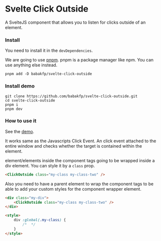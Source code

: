 # Svelte Click Outside
A SvelteJS component that allows you to listen for clicks outside of an element.

### Install
You need to install it in the `devDependencies`.

We are going to use [pnpm](https://pnpm.io). pnpm is a package manager like npm. You can use anything else instead.

```
pnpm add -D babakfp/svelte-click-outside
```

### Install demo
```
git clone https://github.com/babakfp/svelte-click-outside.git
cd svelte-click-outside
pnpm i
pnpm dev
```

### How to use it
See the [demo](src/App.svelte).

It works same as the Javascripts Click Event. An click event attached to the entire window and checks whether the target is contained within the element.

element/elements inside the component tags going to be wrapped inside a div element. You can style it by a `class` prop.
```HTML
<ClickOutside class="my-class my-class-two" />
```
Also you need to have a parent element to wrap the component tags to be able to add your custom styles for the component wrapper element.
```HTML
<div class="my-div">
	<ClickOutside class="my-class my-class-two" />
</div>

<style>
	div :global(.my-class) {
		/*  */
	}
</style>
```
